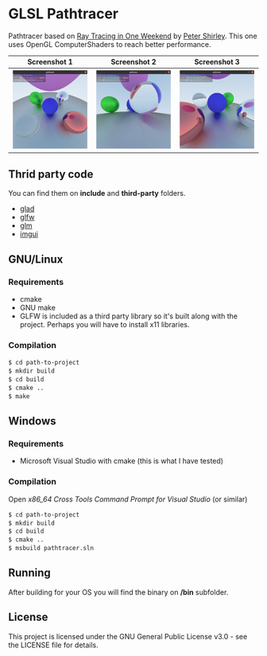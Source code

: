 # GLSL Pathtracer

Pathtracer based on [Ray Tracing in One Weekend](https://raytracing.github.io/books/RayTracingInOneWeekend.html) by [Peter Shirley](https://github.com/petershirley). This one uses OpenGL ComputerShaders to reach better performance.

Screenshot 1                    | Screenshot 2                   | Screenshot 3 
:------------------------------:|:------------------------------:|:-------------------------:
![](screenshots/screenshot1.png)|![](screenshots/screenshot2.png)|![](screenshots/screenshot3.png) 

## Thrid party code

You can find them on **include** and **third-party** folders.

 - [glad](https://github.com/Dav1dde/glad)
 - [glfw](https://www.glfw.org/)
 - [glm](https://glm.g-truc.net/0.9.9/index.html)
 - [imgui](https://github.com/ocornut/imgui)

## GNU/Linux

### Requirements

  - cmake
  - GNU make
  - GLFW is included as a third party library so it's built along with the project. Perhaps you will have to install x11 libraries.

### Compilation

```sh
$ cd path-to-project
$ mkdir build
$ cd build
$ cmake ..
$ make
```

## Windows

### Requirements
  - Microsoft Visual Studio with cmake (this is what I have tested)

### Compilation
Open *x86_64 Cross Tools Command Prompt for Visual Studio* (or similar)

```sh
$ cd path-to-project
$ mkdir build
$ cd build
$ cmake ..
$ msbuild pathtracer.sln
```

## Running

After building for your OS you will find the binary on **/bin** subfolder.

## License

This project is licensed under the GNU General Public License v3.0 - see the LICENSE file for details.
